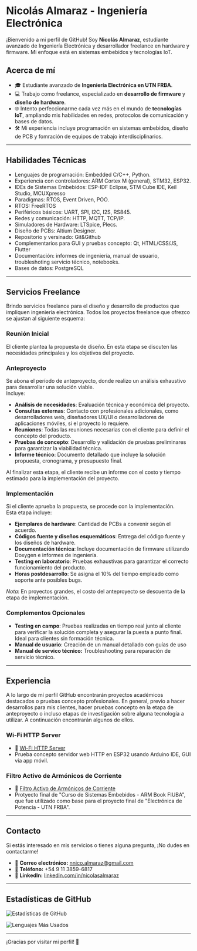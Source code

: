 # Nicolás Almaraz - Ingeniería Electrónica

¡Bienvenido a mi perfil de GitHub!
Soy **Nicolás Almaraz**, estudiante avanzado de Ingeniería Electrónica y desarrollador freelance en hardware y firmware.
Mi enfoque está en sistemas embebidos y tecnologías IoT.

## Acerca de mí

- 🎓 Estudiante avanzado de **Ingeniería Electrónica en UTN FRBA**.
- 💻 Trabajo como freelance, especializado en **desarrollo de firmware** y **diseño de hardware**.
- 🌐 Intento perfeccionarme cada vez más en el mundo de **tecnologías IoT**, ampliando mis habilidades en redes, protocolos de comunicación y bases de datos.
- 🛠️ Mi experiencia incluye programación en sistemas embebidos, diseño de PCB y fomración de equipos de trabajo interdisciplinarios.

---

## Habilidades Técnicas
- Lenguajes de programación: Embedded C/C++, Python.
- Experiencia con controladores: ARM Cortex M (general), STM32, ESP32.
- IDEs de Sistemas Embebidos: ESP-IDF Eclipse, STM Cube IDE, Keil Studio, MCUXpresso
- Paradigmas: RTOS, Event Driven, POO.
- RTOS: FreeRTOS
- Periféricos básicos: UART, SPI, I2C, I2S, RS845.
- Redes y comunicación: HTTP, MQTT, TCP/IP.
- Simuladores de Hardware: LTSpice, Plecs.
- Diseño de PCBs: Altium Designer.
- Repositorio y versinado: Git&Github
- Complementarios para GUI y pruebas concepto: Qt, HTML/CSS/JS, Flutter  
- Documentación: informes de ingeniería, manual de usuario, troubleshoting servicio técnico, notebooks.
- Bases de datos: PostgreSQL
---

## Servicios Freelance

Brindo servicios freelance para el diseño y desarrollo de productos que impliquen ingeniería electrónica.
Todos los proyectos freelance que ofrezco se ajustan al siguiente esquema:

### **Reunión Inicial**
El cliente plantea la propuesta de diseño. En esta etapa se discuten las necesidades principales y los objetivos del proyecto.

### **Anteproyecto**
Se abona el período de anteproyecto, donde realizo un análisis exhaustivo para desarrollar una solución viable.  
Incluye:  
- **Análisis de necesidades**: Evaluación técnica y económica del proyecto.  
- **Consultas externas**: Contacto con profesionales adicionales, como desarrolladores web, diseñadores UX/UI o desarrolladores de aplicaciones móviles, si el proyecto lo requiere.  
- **Reuniones**: Todas las reuniones necesarias con el cliente para definir el concepto del producto.  
- **Pruebas de concepto**: Desarrollo y validación de pruebas preliminares para garantizar la viabilidad técnica.  
- **Informe técnico**: Documento detallado que incluye la solución propuesta, cronograma, y presupuesto final.  

Al finalizar esta etapa, el cliente recibe un informe con el costo y tiempo estimado para la implementación del proyecto.

### **Implementación**
Si el cliente aprueba la propuesta, se procede con la implementación.  
Esta etapa incluye:  
- **Ejemplares de hardware**: Cantidad de PCBs a convenir según el acuerdo.  
- **Códigos fuente y diseños esquemáticos**: Entrega del código fuente y los diseños de hardware.  
- **Documentación técnica**: Incluye documentación de firmware utilizando Doxygen e informes de ingeniería.  
- **Testing en laboratorio**: Pruebas exhaustivas para garantizar el correcto funcionamiento del producto.  
- **Horas postdesarrollo**: Se asigna el 10% del tiempo empleado como soporte ante posibles bugs.  

*Nota*: En proyectos grandes, el costo del anteproyecto se descuenta de la etapa de implementación.

### **Complementos Opcionales**
- **Testing en campo**: Pruebas realizadas en tiempo real junto al cliente para verificar la solución completa y asegurar la puesta a punto final. Ideal para clientes sin formación técnica.  
- **Manual de usuario**: Creación de un manual detallado con guías de uso
- **Manual de servico técnico:** Troubleshooting para reparación de servicio técnico.  

---

## Experiencia
A lo largo de mí perfil GitHub encontrarán proyectos académicos destacados o pruebas concepto profesionales. En general, previo a hacer desarrollos para mis clientes, hacer pruebas concepto en la etapa de anteproyecto o incluso etapas de investigación sobre alguna tecnología a utilizar. A continuación encontrarán algunos de ellos.

### Wi-Fi HTTP Server
- 🔗 [Wi-Fi HTTP Server](https://github.com/NicolasTobiasAlmaraz/wifi_http_server)
- Prueba concepto servidor web HTTP en ESP32 usando Arduino IDE, GUI via app móvil.

### Filtro Activo de Armónicos de Corriente
- 🔗 [Filtro Activo de Armónicos de Corriente](https://github.com/NicolasTobiasAlmaraz/filtro_activo_armonicos_corriente)
- Protyecto final de "Curso de Sistemas Embebidos - ARM Book FIUBA", que fue utilizado como base para el proyecto final de "Electrónica de Potencia - UTN FRBA".

---

## Contacto

Si estás interesado en mis servicios o tienes alguna pregunta, ¡No dudes en contactarme!

- 📧 **Correo electrónico:** [nnico.almaraz@gmail.com](mailto:nnico.almaraz@gmail.com)
- 📱 **Teléfono:** +54 9 11 3859-6817
- 💼 **LinkedIn:** [linkedin.com/in/nicolasalmaraz](https://www.linkedin.com/in/nicolasalmaraz/)

---
## Estadísticas de GitHub

![Estadísticas de GitHub](https://github-readme-stats.vercel.app/api?username=NicolasTobiasAlmaraz&show_icons=true&theme=radical)

![Lenguajes Más Usados](https://github-readme-stats.vercel.app/api/top-langs/?username=NicolasTobiasAlmaraz&layout=compact&theme=radical)

---

¡Gracias por visitar mi perfil! 🚀
